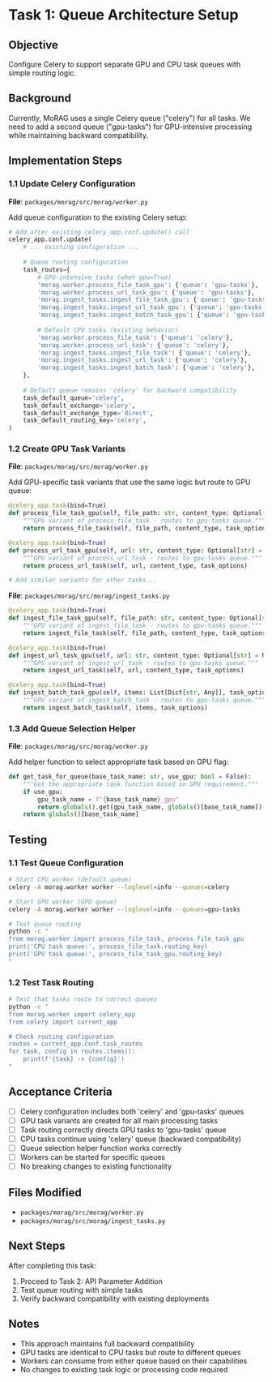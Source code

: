 # Task 1: Queue Architecture Setup

## Objective
Configure Celery to support separate GPU and CPU task queues with simple routing logic.

## Background
Currently, MoRAG uses a single Celery queue ("celery") for all tasks. We need to add a second queue ("gpu-tasks") for GPU-intensive processing while maintaining backward compatibility.

## Implementation Steps

### 1.1 Update Celery Configuration

**File**: `packages/morag/src/morag/worker.py`

Add queue configuration to the existing Celery setup:

```python
# Add after existing celery_app.conf.update() call
celery_app.conf.update(
    # ... existing configuration ...
    
    # Queue routing configuration
    task_routes={
        # GPU-intensive tasks (when gpu=True)
        'morag.worker.process_file_task_gpu': {'queue': 'gpu-tasks'},
        'morag.worker.process_url_task_gpu': {'queue': 'gpu-tasks'},
        'morag.ingest_tasks.ingest_file_task_gpu': {'queue': 'gpu-tasks'},
        'morag.ingest_tasks.ingest_url_task_gpu': {'queue': 'gpu-tasks'},
        'morag.ingest_tasks.ingest_batch_task_gpu': {'queue': 'gpu-tasks'},
        
        # Default CPU tasks (existing behavior)
        'morag.worker.process_file_task': {'queue': 'celery'},
        'morag.worker.process_url_task': {'queue': 'celery'},
        'morag.ingest_tasks.ingest_file_task': {'queue': 'celery'},
        'morag.ingest_tasks.ingest_url_task': {'queue': 'celery'},
        'morag.ingest_tasks.ingest_batch_task': {'queue': 'celery'},
    },
    
    # Default queue remains 'celery' for backward compatibility
    task_default_queue='celery',
    task_default_exchange='celery',
    task_default_exchange_type='direct',
    task_default_routing_key='celery',
)
```

### 1.2 Create GPU Task Variants

**File**: `packages/morag/src/morag/worker.py`

Add GPU-specific task variants that use the same logic but route to GPU queue:

```python
@celery_app.task(bind=True)
def process_file_task_gpu(self, file_path: str, content_type: Optional[str] = None, task_options: Optional[Dict[str, Any]] = None):
    """GPU variant of process_file_task - routes to gpu-tasks queue."""
    return process_file_task(self, file_path, content_type, task_options)

@celery_app.task(bind=True)
def process_url_task_gpu(self, url: str, content_type: Optional[str] = None, task_options: Optional[Dict[str, Any]] = None):
    """GPU variant of process_url_task - routes to gpu-tasks queue."""
    return process_url_task(self, url, content_type, task_options)

# Add similar variants for other tasks...
```

**File**: `packages/morag/src/morag/ingest_tasks.py`

```python
@celery_app.task(bind=True)
def ingest_file_task_gpu(self, file_path: str, content_type: Optional[str] = None, task_options: Optional[Dict[str, Any]] = None):
    """GPU variant of ingest_file_task - routes to gpu-tasks queue."""
    return ingest_file_task(self, file_path, content_type, task_options)

@celery_app.task(bind=True)
def ingest_url_task_gpu(self, url: str, content_type: Optional[str] = None, task_options: Optional[Dict[str, Any]] = None):
    """GPU variant of ingest_url_task - routes to gpu-tasks queue."""
    return ingest_url_task(self, url, content_type, task_options)

@celery_app.task(bind=True)
def ingest_batch_task_gpu(self, items: List[Dict[str, Any]], task_options: Optional[Dict[str, Any]] = None):
    """GPU variant of ingest_batch_task - routes to gpu-tasks queue."""
    return ingest_batch_task(self, items, task_options)
```

### 1.3 Add Queue Selection Helper

**File**: `packages/morag/src/morag/worker.py`

Add helper function to select appropriate task based on GPU flag:

```python
def get_task_for_queue(base_task_name: str, use_gpu: bool = False):
    """Get the appropriate task function based on GPU requirement."""
    if use_gpu:
        gpu_task_name = f"{base_task_name}_gpu"
        return globals().get(gpu_task_name, globals()[base_task_name])
    return globals()[base_task_name]
```

## Testing

### 1.1 Test Queue Configuration
```bash
# Start CPU worker (default queue)
celery -A morag.worker worker --loglevel=info --queues=celery

# Start GPU worker (GPU queue)
celery -A morag.worker worker --loglevel=info --queues=gpu-tasks

# Test queue routing
python -c "
from morag.worker import process_file_task, process_file_task_gpu
print('CPU task queue:', process_file_task.routing_key)
print('GPU task queue:', process_file_task_gpu.routing_key)
"
```

### 1.2 Test Task Routing
```bash
# Test that tasks route to correct queues
python -c "
from morag.worker import celery_app
from celery import current_app

# Check routing configuration
routes = current_app.conf.task_routes
for task, config in routes.items():
    print(f'{task} -> {config}')
"
```

## Acceptance Criteria

- [ ] Celery configuration includes both 'celery' and 'gpu-tasks' queues
- [ ] GPU task variants are created for all main processing tasks
- [ ] Task routing correctly directs GPU tasks to 'gpu-tasks' queue
- [ ] CPU tasks continue using 'celery' queue (backward compatibility)
- [ ] Queue selection helper function works correctly
- [ ] Workers can be started for specific queues
- [ ] No breaking changes to existing functionality

## Files Modified

- `packages/morag/src/morag/worker.py`
- `packages/morag/src/morag/ingest_tasks.py`

## Next Steps

After completing this task:
1. Proceed to Task 2: API Parameter Addition
2. Test queue routing with simple tasks
3. Verify backward compatibility with existing deployments

## Notes

- This approach maintains full backward compatibility
- GPU tasks are identical to CPU tasks but route to different queues
- Workers can consume from either queue based on their capabilities
- No changes to existing task logic or processing code required
